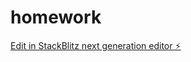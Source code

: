 # homework

[Edit in StackBlitz next generation editor ⚡️](https://stackblitz.com/~/github.com/cee5232/homework)